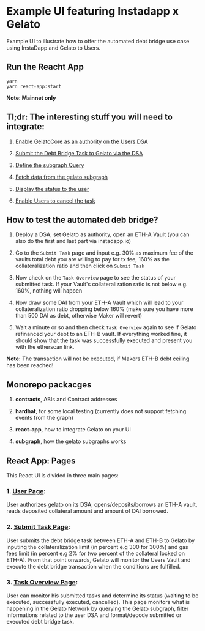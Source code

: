 # Example UI featuring Instadapp x Gelato
Example UI to illustrate how to offer the automated debt bridge use case using InstaDapp and Gelato to Users.

## Run the Reacht App

```
yarn
yarn react-app:start
```

**Note: Mainnet only**

## Tl;dr:  The interesting stuff you will need to integrate:

1) [Enable GelatoCore as an authority on the Users DSA](https://github.com/gelatodigital/gelato-instadapp-ui/blob/aa2f7a1023aed5d4c35a713c9a47a27474f3b578/packages/react-app/src/services/payloadGeneration.js#L49)

2) [Submit the Debt Bridge Task to Gelato via the DSA](https://github.com/gelatodigital/gelato-instadapp-ui/blob/d32224ac01fe49349f9c98c408150bccfd6a2c8e/packages/react-app/src/pages/SubmitTask.js#L41-L55)

3) [Define the subgraph Query](https://github.com/gelatodigital/gelato-instadapp-ui/blob/aa2f7a1023aed5d4c35a713c9a47a27474f3b578/packages/react-app/src/graphql/gelato.js#L3)

4) [Fetch data from the gelato subgraph](https://github.com/gelatodigital/gelato-instadapp-ui/blob/aa2f7a1023aed5d4c35a713c9a47a27474f3b578/packages/react-app/src/index.js#L12)

5) [Display the status to the user](https://github.com/gelatodigital/gelato-instadapp-ui/blob/aa2f7a1023aed5d4c35a713c9a47a27474f3b578/packages/react-app/src/pages/TaskOverview.js#L141)

6) [Enable Users to cancel the task](https://github.com/gelatodigital/gelato-instadapp-ui/blob/aa2f7a1023aed5d4c35a713c9a47a27474f3b578/packages/react-app/src/services/payloadGeneration.js#L188)


## How to test the automated deb bridge?

1) Deploy a DSA, set Gelato as authority, open an ETH-A Vault (you can also do the first and last part via instadapp.io)

2) Go to the `Submit Task` page and input e.g. 30% as maximum fee of the vaults total debt you are willing to pay for tx fee, 160% as the collateralization ratio and then click on `Submit Task`

3) Now check on the `Task Overview` page to see the status of your submitted task. If your Vault's collateralization ratio is not below e.g. 160%, nothing will happen

4) Now draw some DAI from your ETH-A Vault which will lead to your collateralization ratio dropping below 160% (make sure you have more than 500 DAI as debt, otherwise Maker will revert)

5) Wait a minute or so and then check `Task Overview` again to see if Gelato refinanced your debt to an ETH-B vault. If everything worked fine, it should show that the task was successfully executed and present you with the etherscan link.

**Note:** The transaction will not be executed, if Makers ETH-B debt ceiling has been reached!

## Monorepo packacges

1) **contracts**, ABIs and Contract addresses

2) **hardhat**, for some local testing (currently does not support fetching events from the graph)

3) **react-app**, how to integrate Gelato on your UI

4) **subgraph**, how the gelato subgraphs works


## React App: Pages

This React UI is divided in three main pages:


### 1. [User Page](https://github.com/gelatodigital/gelato-instadapp-ui/blob/aa2f7a1023aed5d4c35a713c9a47a27474f3b578/packages/react-app/src/pages/User.js):

User authorizes gelato on its DSA, opens/deposits/borrows an ETH-A vault, reads deposited collateral amount and amount of DAI borrowed.
### 2. [Submit Task Page](https://github.com/gelatodigital/gelato-instadapp-ui/blob/aa2f7a1023aed5d4c35a713c9a47a27474f3b578/packages/react-app/src/pages/SubmitTask.js):

User submits the debt bridge task between ETH-A and ETH-B to Gelato by inputing the collateralization limit (in percent e.g 300 for 300%) and gas fees limit (in percent e.g 2% for two percent of the collateral locked on ETH-A). From that point onwards, Gelato will monitor the Users Vault and execute the debt bridge transaction when the conditions are fulfilled.
### 3. [Task Overview Page](https://github.com/gelatodigital/gelato-instadapp-ui/blob/aa2f7a1023aed5d4c35a713c9a47a27474f3b578/packages/react-app/src/pages/TaskOverview.js):

User can monitor his submitted tasks and determine its status (waiting to be executed, successfully executed, cancelled). This page monitors what is happening in the Gelato Network by querying the Gelato subgraph, filter informations related to the user DSA and format/decode submitted or executed debt bridge task.

